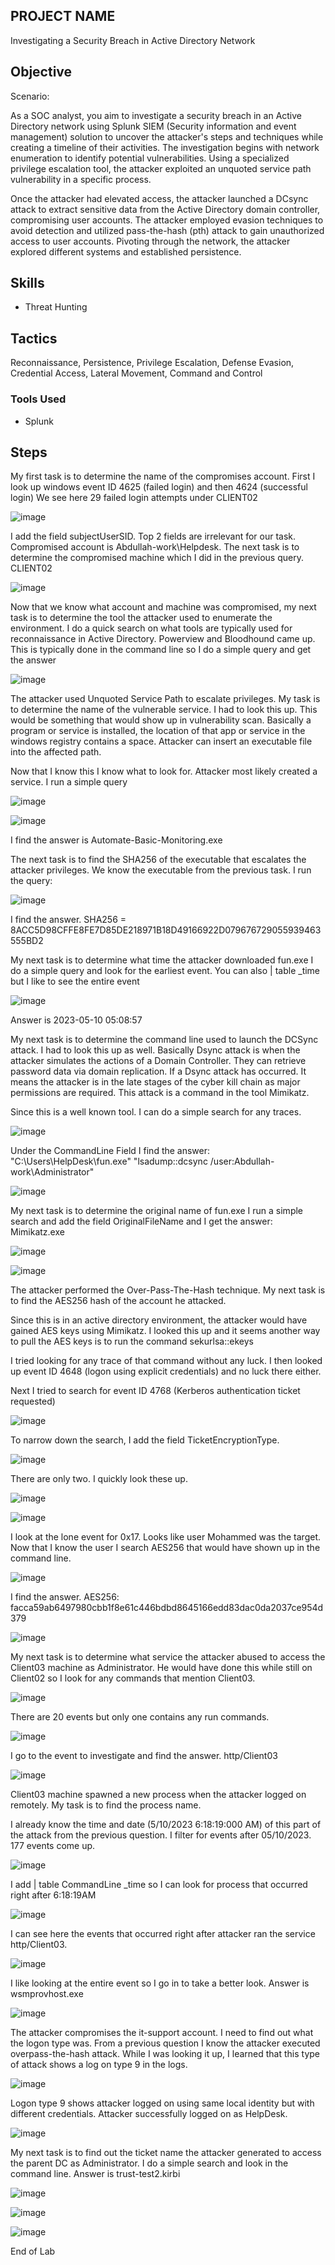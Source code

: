 ## PROJECT NAME

Investigating a Security Breach in Active Directory Network

## Objective

Scenario: 

As a SOC analyst, you aim to investigate a security breach in an Active Directory network using Splunk SIEM (Security information and event management) solution to uncover the attacker's steps and techniques while creating a timeline of their activities. The investigation begins with network enumeration to identify potential vulnerabilities. Using a specialized privilege escalation tool, the attacker exploited an unquoted service path vulnerability in a specific process.

Once the attacker had elevated access, the attacker launched a DCsync attack to extract sensitive data from the Active Directory domain controller, compromising user accounts. The attacker employed evasion techniques to avoid detection and utilized pass-the-hash (pth) attack to gain unauthorized access to user accounts. Pivoting through the network, the attacker explored different systems and established persistence.

## Skills

- Threat Hunting

## Tactics

Reconnaissance, Persistence, Privilege Escalation, Defense Evasion, Credential Access, Lateral Movement, Command and Control

### Tools Used

- Splunk

## Steps

My first task is to determine the name of the compromises account. First I look up windows event ID 4625 (failed login) and then 4624 (successful login) We see here 29 failed login attempts under CLIENT02

![image](https://github.com/user-attachments/assets/39ff9ad3-1ae5-4c68-969e-de1ff9c46ca5)

I add the field subjectUserSID. Top 2 fields are irrelevant for our task. Compromised account is Abdullah-work\Helpdesk. The next task is to determine the compromised machine which I did in the previous query.  CLIENT02

![image](https://github.com/user-attachments/assets/39551c3f-78c1-4d2c-a0d2-c9814f41f956)

Now that we know what account and machine was compromised, my next task is to determine the tool the attacker used to enumerate the environment. I do a quick search on what tools are typically used for reconnaissance in Active Directory. Powerview and Bloodhound came up.  This is typically done in the command line so I do a simple query and get the answer

![image](https://github.com/user-attachments/assets/380f7ee8-cf9b-4364-8717-588c82927b37)

The attacker used Unquoted Service Path to escalate privileges. My task is to determine the name of the vulnerable service.  I had to look this up. This would be something that would show up in vulnerability scan. Basically a program or service is installed, the location of that app or service in the windows registry contains a space. Attacker can insert an executable file into the affected path.

Now that I know this I know what to look for. Attacker most likely created a service.  I run a simple query

![image](https://github.com/user-attachments/assets/5e2142c3-b32c-4a86-a0dd-f4a7fb54d3ed)

![image](https://github.com/user-attachments/assets/8a9fb1b1-16c0-4051-b001-24088eecf7fa)

I find the answer is Automate-Basic-Monitoring.exe 

The next task is to find the SHA256 of the executable that escalates the attacker privileges. We know the executable from the previous task. I run the query:

![image](https://github.com/user-attachments/assets/cc8a013e-4146-41d7-9f13-976d3cd22555)

I find the answer. SHA256 = 8ACC5D98CFFE8FE7D85DE218971B18D49166922D079676729055939463555BD2

My next task is to determine what time the attacker downloaded fun.exe
I do a simple query and look for the earliest event. You can also | table _time but I like to see the entire event

![image](https://github.com/user-attachments/assets/6a17d4a5-b4a2-415a-a6db-d182eac94c37)

Answer is 2023-05-10 05:08:57

My next task is to determine the command line used to launch the DCSync attack. I had to look this up as well.
Basically Dsync attack is when the attacker simulates the actions of a Domain Controller. They can retrieve password data via domain replication. If a Dsync attack has occurred. It means the attacker is in the late stages of the cyber kill chain as major permissions are required. This attack is a command in the tool Mimikatz. 

Since this is a well known tool. I can do a simple search for any traces.

![image](https://github.com/user-attachments/assets/8b6a13f1-d619-4efc-8a8c-8b5c14fcb27b)

Under the CommandLine Field I find the answer: "C:\Users\HelpDesk\fun.exe" "lsadump::dcsync /user:Abdullah-work\Administrator"

![image](https://github.com/user-attachments/assets/c7612e08-3e45-4b1b-992b-e7bcf1b5ef15)

My next task is to determine the original name of fun.exe
I run a simple search and add the field OriginalFileName and I get the answer: Mimikatz.exe

![image](https://github.com/user-attachments/assets/ea9d44b4-83c7-4490-bce1-7d469c8d549c)

![image](https://github.com/user-attachments/assets/835a9308-7c2f-4c1a-bc0e-3c67cf1d658e)

The attacker performed the Over-Pass-The-Hash technique. My next task is to find the AES256 hash of the account he attacked. 

Since this is in an active directory environment, the attacker would have gained AES keys using Mimikatz. I looked this up and it seems another way to pull the AES keys is to run the command sekurlsa::ekeys

I tried looking for any trace of that command without any luck. I then looked up event ID 4648 (logon using explicit credentials) and no luck there either. 

Next I tried to search for event ID 4768 (Kerberos authentication ticket requested)

![image](https://github.com/user-attachments/assets/0c0195c1-a21a-4089-9d98-71ef3a18d273)

To narrow down the search, I add the field TicketEncryptionType. 

![image](https://github.com/user-attachments/assets/ed1f2ff4-1cc5-4896-ae13-8a17d90ca614)

There are only two. I quickly look these up.

![image](https://github.com/user-attachments/assets/989eac1f-bd22-4bba-9b19-828bd534c910)

![image](https://github.com/user-attachments/assets/19c9ee80-b861-44fe-b173-bb436fb4037b)

I look at the lone event for 0x17. Looks like user Mohammed was the target. Now that I know the user I search AES256 that would have shown up in the command line.

![image](https://github.com/user-attachments/assets/8adb2e59-1877-4026-9e36-8228ef5f59ac)

I find the answer. AES256: facca59ab6497980cbb1f8e61c446bdbd8645166edd83dac0da2037ce954d379

![image](https://github.com/user-attachments/assets/8b6ac710-a98d-47b2-844c-06c82a106863)

My next task is to determine what service the attacker abused to access the Client03 machine as Administrator.
He would have done this while still on Client02 so I look for any commands that mention Client03.

![image](https://github.com/user-attachments/assets/0ac0194f-4a26-4dca-bbe4-4aa240693fdb)

There are 20 events but only one contains any run commands.

![image](https://github.com/user-attachments/assets/b36d6c0e-ede3-4278-bb47-ab67ff633516)

I go to the event to investigate and find the answer. http/Client03

![image](https://github.com/user-attachments/assets/53ebb0ae-07a5-4ec6-b8d0-c0f2ae81881d)

Client03 machine spawned a new process when the attacker logged on remotely. My task is to find the process name.

I already know the time and date (5/10/2023 6:18:19:000 AM) of this part of the attack from the previous question. I filter for events after 05/10/2023. 177 events come up.

![image](https://github.com/user-attachments/assets/6af1cd48-ea9f-4226-94aa-ab63b8399b2d)

I add | table CommandLine _time so I can look for process that occurred right after 6:18:19AM

![image](https://github.com/user-attachments/assets/8d864e22-b626-4f42-9b10-2001b1559467)

I can see here the events that occurred right after attacker ran the service http/Client03. 

![image](https://github.com/user-attachments/assets/dc9327f9-0cf9-4d16-8619-a41d60bfbca5)

I like looking at the entire event so I go in to take a better look. Answer is wsmprovhost.exe

![image](https://github.com/user-attachments/assets/f1d9bffc-0217-4aea-98db-30d9913360de)

The attacker compromises the it-support account. I need to find out what the logon type was. 
From a previous question I know the attacker executed overpass-the-hash attack. While I was looking it up, I learned that this type of attack shows a log on type 9 in the logs. 

![image](https://github.com/user-attachments/assets/ed37c244-2c40-4830-8be4-da7e10d2628b)

Logon type 9 shows attacker logged on using same local identity but with different credentials. Attacker successfully logged on as HelpDesk. 

![image](https://github.com/user-attachments/assets/d9075588-5293-4888-bcb7-fc18a5e86b25)

My next task is to find out the ticket name the attacker generated to access the parent DC as Administrator.
I do a simple search and look in the command line. Answer is trust-test2.kirbi 

![image](https://github.com/user-attachments/assets/7c6b2ee2-ad6b-4064-a545-88453e7a6a8b)

![image](https://github.com/user-attachments/assets/dbd08077-e978-47a4-a971-8b72889e1433)

![image](https://github.com/user-attachments/assets/82c05cf9-f97b-410f-b6b3-91553dc90c86)

End of Lab



